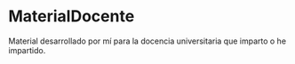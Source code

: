 # MaterialDocente
Material desarrollado por mí para la docencia universitaria que imparto o he impartido.
